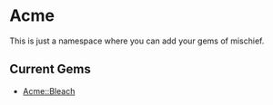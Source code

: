 # Acme

This is just a namespace where you can add your gems of mischief.

## Current Gems

 * [Acme::Bleach](//github.com/smathy/acme-bleach)

